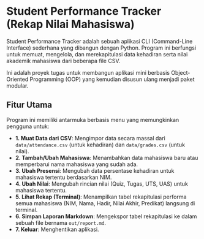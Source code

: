 # Student Performance Tracker (Rekap Nilai Mahasiswa)

Student Performance Tracker adalah sebuah aplikasi CLI (Command-Line Interface) sederhana yang dibangun dengan Python. Program ini berfungsi untuk memuat, mengelola, dan merekapitulasi data kehadiran serta nilai akademik mahasiswa dari beberapa file CSV.

Ini adalah proyek tugas untuk membangun aplikasi mini berbasis Object-Oriented Programming (OOP) yang kemudian disusun ulang menjadi paket modular.

## Fitur Utama

Program ini memiliki antarmuka berbasis menu yang memungkinkan pengguna untuk:

* **1. Muat Data dari CSV**: Mengimpor data secara massal dari `data/attendance.csv` (untuk kehadiran) dan `data/grades.csv` (untuk nilai).
* **2. Tambah/Ubah Mahasiswa**: Menambahkan data mahasiswa baru atau memperbarui nama mahasiswa yang sudah ada.
* **3. Ubah Presensi**: Mengubah data persentase kehadiran untuk mahasiswa tertentu berdasarkan NIM.
* **4. Ubah Nilai**: Mengubah rincian nilai (Quiz, Tugas, UTS, UAS) untuk mahasiswa tertentu.
* **5. Lihat Rekap (Terminal)**: Menampilkan tabel rekapitulasi performa semua mahasiswa (NIM, Nama, Hadir, Nilai Akhir, Predikat) langsung di terminal.
* **6. Simpan Laporan Markdown**: Mengekspor tabel rekapitulasi ke dalam sebuah file bernama `out/report.md`.
* **7. Keluar**: Menghentikan aplikasi.